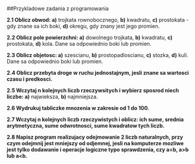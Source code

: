 ##Przykladowe zadania z programowania

**2.1 Oblicz obwod: a)** trojkata rownobocznego, **b)** kwadratu, **c)** prostokata - gdy znane sa ich boki, **d)** okregu, gdy znany jest jego promien.

**2.2 Oblicz pole powierzchni: a)** dowolnego trojkata, **b)** kwadratu, **c)** prostokata, **d)** kola. Dane sa odpowiednio boki lub promien.

**2.3 Oblicz objetosc: a)** szescianu, **b)** prostopadloscianu, **c)** stozka, **d)** kuli. Dane sa odpowiednio boki lub promien.

**2.4 Oblicz przebyta droge w ruchu jednostajnym, jesli znane sa wartosci czasu i predkosci.**

**2.5 Wczytaj n kolejnych liczb rzeczywsitych i wybierz sposrod niech liczbe: a)** najwieksza, **b)** najmniejsza.

**2.6 Wydrukuj tabliczke mnozenia w zakresie od 1 do 100.**

**2.7 Wczytaj n kolejnych liczb rzeczywistych i oblicz: ich sume, srednia arytmetyczna, sume odwrotnosci, sume kwadratow tych liczb.**

**2.8 Napisz program realizujacy odejmowanie 2 liczb naturalnych, przy czym odejmnij jest mniejszy od odjemnej, jesli na komputerze mozliwe jest tylko dodawanie i operacje logiczne typo sprawdzenia, czy a=b, a>b lub a<b.**
